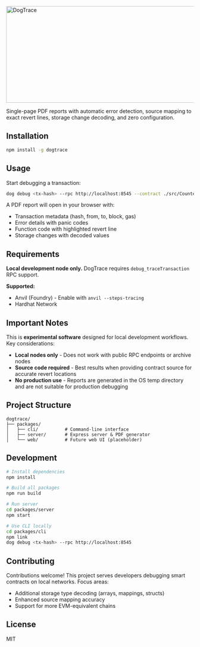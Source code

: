 
<img width="600" height="260" alt="DogTrace" src="https://github.com/user-attachments/assets/15284c6a-1624-42bf-a789-6035b055adb0" />

 Single-page PDF reports with automatic error detection, source mapping to exact revert lines, storage change decoding, and zero configuration.

## Installation

```bash
npm install -g dogtrace
```

## Usage

Start debugging a transaction:

```bash
dog debug <tx-hash> --rpc http://localhost:8545 --contract ./src/Counter.sol
```

A PDF report will open in your browser with:
- Transaction metadata (hash, from, to, block, gas)
- Error details with panic codes
- Function code with highlighted revert line
- Storage changes with decoded values

## Requirements

**Local development node only.** DogTrace requires `debug_traceTransaction` RPC support.

**Supported:**
- Anvil (Foundry) - Enable with `anvil --steps-tracing`
- Hardhat Network

## Important Notes

This is **experimental software** designed for local development workflows. Key considerations:

- **Local nodes only** - Does not work with public RPC endpoints or archive nodes
- **Source code required** - Best results when providing contract source for accurate revert locations
- **No production use** - Reports are generated in the OS temp directory and are not suitable for production debugging

## Project Structure

```
dogtrace/
├── packages/
│   ├── cli/          # Command-line interface
│   ├── server/       # Express server & PDF generator
│   └── web/          # Future web UI (placeholder)
```

## Development

```bash
# Install dependencies
npm install

# Build all packages
npm run build

# Run server
cd packages/server
npm start

# Use CLI locally
cd packages/cli
npm link
dog debug <tx-hash> --rpc http://localhost:8545
```

## Contributing

Contributions welcome! This project serves developers debugging smart contracts on local networks. Focus areas:

- Additional storage type decoding (arrays, mappings, structs)
- Enhanced source mapping accuracy
- Support for more EVM-equivalent chains

## License

MIT
